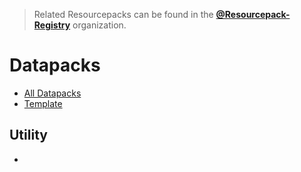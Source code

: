 > Related Resourcepacks can be found in the [**@Resourcepack-Registry**](https://github.com/Resourcepack-Registry) organization.

# Datapacks
- [All Datapacks](https://github.com/orgs/Datapack-Registry/repositories)
- [Template](https://github.com/Datapack-Registry/Template)

## Utility
- 
